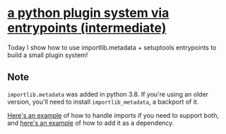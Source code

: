 # [a python plugin system via entrypoints (intermediate)](https://www.youtube.com/watch?v=fY3Y_xPKWNA)

Today I show how to use importlib.metadata + setuptools entrypoints to build a small plugin system!

## Note

`importlib.metadata` was added in python 3.8. If you're using an older version, you'll need to install `importlib_metadata`, a backport of it.

[Here's an example](https://github.com/pre-commit/pre-commit/blob/7432acc2157c995b88d70d1cd0b3609c32364eed/pre_commit/constants.py#L3-L6) of how to handle imports if you need to support both, and [here's an example](https://github.com/pre-commit/pre-commit/blob/7432acc2157c995b88d70d1cd0b3609c32364eed/setup.cfg#L32) of how to add it as a dependency.